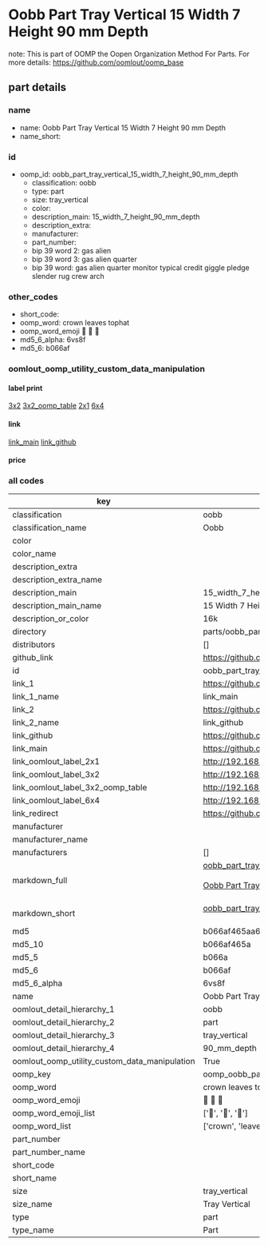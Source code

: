 # Oobb Part Tray Vertical 15 Width 7 Height 90 mm Depth  

note: This is part of OOMP the Oopen Organization Method For Parts. For more details: https://github.com/oomlout/oomp_base

##  part details
  







### name
* name: Oobb Part Tray Vertical 15 Width 7 Height 90 mm Depth
* name_short: 
### id
* oomp_id: oobb_part_tray_vertical_15_width_7_height_90_mm_depth
  * classification: oobb
  * type: part
  * size: tray_vertical
  * color: 
  * description_main: 15_width_7_height_90_mm_depth
  * description_extra: 
  * manufacturer: 
  * part_number: 
  * bip 39 word 2: gas alien
  * bip 39 word 3: gas alien quarter
  * bip 39 word: gas alien quarter monitor typical credit giggle pledge slender rug crew arch

### other_codes
* short_code: 
* oomp_word: crown leaves tophat
* oomp_word_emoji :crown: :leaves: :tophat:
* md5_6_alpha: 6vs8f
* md5_6: b066af






### oomlout_oomp_utility_custom_data_manipulation
#### label print
[3x2](http://192.168.1.245:1112/?label=oomp%206vs8f)
[3x2_oomp_table](http://192.168.1.108:1112/?label=oomp%206vs8f)
[2x1](http://192.168.1.242:1112/?label=oomp%206vs8f)
[6x4](http://192.168.1.55:1112/?label=oomp%206vs8f)    

#### link

[link_main](https://github.com/oomlout/oomlout_oomp_version_1_messy/tree/main/parts/oobb_part_tray_vertical_15_width_7_height_90_mm_depth) [link_github](https://github.com/oomlout/oomlout_oomp_version_1_messy/tree/main/parts/oobb_part_tray_vertical_15_width_7_height_90_mm_depth)                             

#### price







### all codes 
| key | value |  
| --- | --- |  
| classification | oobb |  
| classification_name | Oobb |  
| color |  |  
| color_name |  |  
| description_extra |  |  
| description_extra_name |  |  
| description_main | 15_width_7_height_90_mm_depth |  
| description_main_name | 15 Width 7 Height 90 mm Depth |  
| description_or_color | 16k |  
| directory | parts/oobb_part_tray_vertical_15_width_7_height_90_mm_depth |  
| distributors | [] |  
| github_link | https://github.com/oomlout/oomlout_oomp_part_src/tree/main/parts/oobb_part_tray_vertical_15_width_7_height_90_mm_depth |  
| id | oobb_part_tray_vertical_15_width_7_height_90_mm_depth |  
| link_1 | https://github.com/oomlout/oomlout_oomp_version_1_messy/tree/main/parts/oobb_part_tray_vertical_15_width_7_height_90_mm_depth |  
| link_1_name | link_main |  
| link_2 | https://github.com/oomlout/oomlout_oomp_version_1_messy/tree/main/parts/oobb_part_tray_vertical_15_width_7_height_90_mm_depth |  
| link_2_name | link_github |  
| link_github | https://github.com/oomlout/oomlout_oomp_version_1_messy/tree/main/parts/oobb_part_tray_vertical_15_width_7_height_90_mm_depth |  
| link_main | https://github.com/oomlout/oomlout_oomp_version_1_messy/tree/main/parts/oobb_part_tray_vertical_15_width_7_height_90_mm_depth |  
| link_oomlout_label_2x1 | http://192.168.1.242:1112/?label=oomp%206vs8f |  
| link_oomlout_label_3x2 | http://192.168.1.245:1112/?label=oomp%206vs8f |  
| link_oomlout_label_3x2_oomp_table | http://192.168.1.108:1112/?label=oomp%206vs8f |  
| link_oomlout_label_6x4 | http://192.168.1.55:1112/?label=oomp%206vs8f |  
| link_redirect | https://github.com/oomlout/oomlout_oomp_version_1_messy/tree/main/parts/oobb_part_tray_vertical_15_width_7_height_90_mm_depth |  
| manufacturer |  |  
| manufacturer_name |  |  
| manufacturers | [] |  
| markdown_full | [oobb_part_tray_vertical_15_width_7_height_90_mm_depth](none)<br>[](none)<br>[Oobb Part Tray Vertical 15 Width 7 Height 90 Mm Depth](none)<br><br> |  
| markdown_short | [oobb_part_tray_vertical_15_width_7_height_90_mm_depth](none)<br><br> |  
| md5 | b066af465aa68c3ccc75f8f15ec19300 |  
| md5_10 | b066af465a |  
| md5_5 | b066a |  
| md5_6 | b066af |  
| md5_6_alpha | 6vs8f |  
| name | Oobb Part Tray Vertical 15 Width 7 Height 90 mm Depth |  
| oomlout_detail_hierarchy_1 | oobb |  
| oomlout_detail_hierarchy_2 | part |  
| oomlout_detail_hierarchy_3 | tray_vertical |  
| oomlout_detail_hierarchy_4 | 90_mm_depth |  
| oomlout_oomp_utility_custom_data_manipulation | True |  
| oomp_key | oomp_oobb_part_tray_vertical_15_width_7_height_90_mm_depth |  
| oomp_word | crown leaves tophat |  
| oomp_word_emoji | :crown: :leaves: :tophat: |  
| oomp_word_emoji_list | [':crown:', ':leaves:', ':tophat:'] |  
| oomp_word_list | ['crown', 'leaves', 'tophat'] |  
| part_number |  |  
| part_number_name |  |  
| short_code |  |  
| short_name |  |  
| size | tray_vertical |  
| size_name | Tray Vertical |  
| type | part |  
| type_name | Part |  
